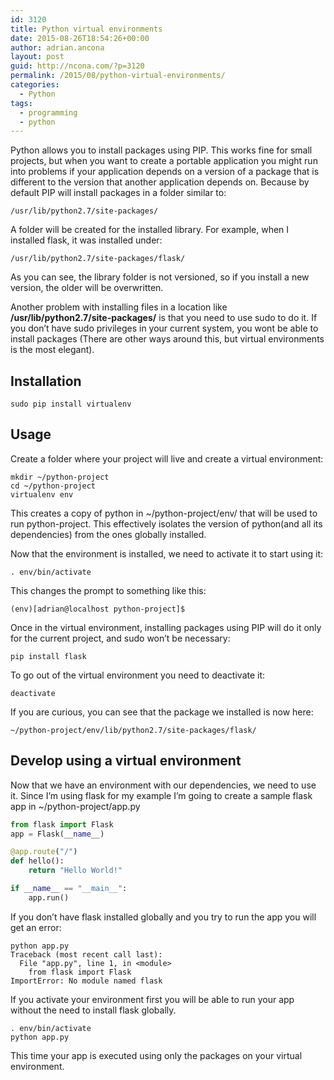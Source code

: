```yaml
---
id: 3120
title: Python virtual environments
date: 2015-08-26T18:54:26+00:00
author: adrian.ancona
layout: post
guid: http://ncona.com/?p=3120
permalink: /2015/08/python-virtual-environments/
categories:
  - Python
tags:
  - programming
  - python
---
```

Python allows you to install packages using PIP. This works fine for small projects, but when you want to create a portable application you might run into problems if your application depends on a version of a package that is different to the version that another application depends on. Because by default PIP will install packages in a folder similar to:

```
/usr/lib/python2.7/site-packages/
```

<!--more-->

A folder will be created for the installed library. For example, when I installed flask, it was installed under:

```
/usr/lib/python2.7/site-packages/flask/
```

As you can see, the library folder is not versioned, so if you install a new version, the older will be overwritten.

Another problem with installing files in a location like **/usr/lib/python2.7/site-packages/** is that you need to use sudo to do it. If you don&#8217;t have sudo privileges in your current system, you wont be able to install packages (There are other ways around this, but virtual environments is the most elegant).

## Installation

```
sudo pip install virtualenv
```

## Usage

Create a folder where your project will live and create a virtual environment:

```
mkdir ~/python-project
cd ~/python-project
virtualenv env
```

This creates a copy of python in ~/python-project/env/ that will be used to run python-project. This effectively isolates the version of python(and all its dependencies) from the ones globally installed.

Now that the environment is installed, we need to activate it to start using it:

```
. env/bin/activate
```

This changes the prompt to something like this:

```
(env)[adrian@localhost python-project]$
```

Once in the virtual environment, installing packages using PIP will do it only for the current project, and sudo won&#8217;t be necessary:

```
pip install flask
```

To go out of the virtual environment you need to deactivate it:

```
deactivate
```

If you are curious, you can see that the package we installed is now here:

```
~/python-project/env/lib/python2.7/site-packages/flask/
```

## Develop using a virtual environment

Now that we have an environment with our dependencies, we need to use it. Since I&#8217;m using flask for my example I&#8217;m going to create a sample flask app in ~/python-project/app.py

```python
from flask import Flask
app = Flask(__name__)

@app.route("/")
def hello():
    return "Hello World!"

if __name__ == "__main__":
    app.run()
```

If you don&#8217;t have flask installed globally and you try to run the app you will get an error:

```
python app.py
Traceback (most recent call last):
  File "app.py", line 1, in <module>
    from flask import Flask
ImportError: No module named flask
```

If you activate your environment first you will be able to run your app without the need to install flask globally.

```
. env/bin/activate
python app.py
```

This time your app is executed using only the packages on your virtual environment.
